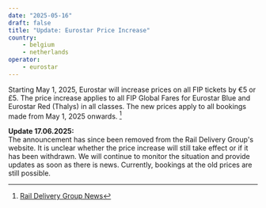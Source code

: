```yaml
---
date: "2025-05-16"
draft: false
title: "Update: Eurostar Price Increase"
country:
    - belgium
    - netherlands
operator:
    - eurostar
---
```


Starting May 1, 2025, Eurostar will increase prices on all FIP tickets by €5 or £5. The price increase applies to all FIP Global Fares for Eurostar Blue and Eurostar Red (Thalys) in all classes. The new prices apply to all bookings made from May 1, 2025 onwards. [^1]

**Update 17.06.2025:** \
The announcement has since been removed from the Rail Delivery Group's website. It is unclear whether the price increase will still take effect or if it has been withdrawn. We will continue to monitor the situation and provide updates as soon as there is news. Currently, bookings at the old prices are still possible.

[^1]: [Rail Delivery Group News](https://www.raildeliverygroup.com/rst/stop-press.html#Surchares)
